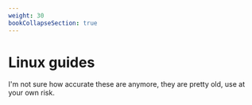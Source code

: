 ```yaml
---
weight: 30
bookCollapseSection: true
---
```


# Linux guides

I'm not sure how accurate these are anymore, they are pretty old, use at your own risk.